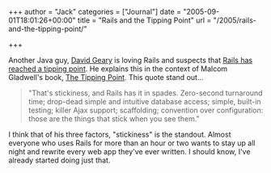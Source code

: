 +++
author = "Jack"
categories = ["Journal"]
date = "2005-09-01T18:01:26+00:00"
title = "Rails and the Tipping Point"
url = "/2005/rails-and-the-tipping-point/"

+++

Another Java guy, [David Geary][1] is loving Rails and suspects that [Rails has reached a tipping point][2]. He explains this in the context of Malcom Gladwell's book, [The Tipping Point][3]. This quote stand out&#8230;

> 
> 
> "That's stickiness, and Rails has it in spades. Zero-second turnaround time; drop-dead simple and intuitive database access; simple, built-in testing; killer Ajax support; scaffolding; convention over configuration: those are the things that stick when you see them."
> 
> 

I think that of his three factors, "stickiness" is the standout. Almost everyone who uses Rails for more than an hour or two wants to stay up all night and rewrite every web app they've ever written. I should know, I've already started doing just that.

 [1]: http://jroller.com/
 [2]: http://jroller.com/page/dgeary?entry=tipping_rails
 [3]: http://www.amazon.com/exec/obidos/tg/detail/-/0316346624